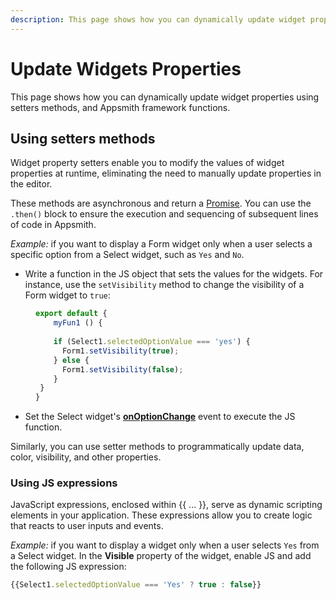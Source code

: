 ```yaml
---
description: This page shows how you can dynamically update widget properties using setters methods, and Appsmith framework functions. 
---
```


# Update Widgets Properties

This page shows how you can dynamically update widget properties using setters methods, and Appsmith framework functions. 

## Using setters methods

Widget property setters enable you to modify the values of widget properties at runtime, eliminating the need to manually update properties in the editor.

These methods are asynchronous and return a [Promise](/core-concepts/writing-code/javascript-promises#using-promises-in-appsmith). You can use the `.then()` block to ensure the execution and sequencing of subsequent lines of code in Appsmith.


*Example:* if you want to display a Form widget only when a user selects a specific option from a Select widget, such as `Yes` and `No`.

* Write a function in the JS object that sets the values for the widgets. For instance, use the `setVisibility` method to change the visibility of a Form widget to `true`:

<dd>

```js
export default {
	myFun1 () {
	
    if (Select1.selectedOptionValue === 'yes') {
      Form1.setVisibility(true);
    } else {
      Form1.setVisibility(false);
    }
 }
}
```

</dd>


* Set the Select widget's [**onOptionChange**](/reference/widgets/select#onoptionchange) event to execute the JS function.

Similarly, you can use setter methods to programmatically update data, color, visibility, and other properties.







### Using JS expressions

JavaScript expressions, enclosed within {{ ... }}, serve as dynamic scripting elements in your application. These expressions allow you to create logic that reacts to user inputs and events.

*Example:* if you want to display a widget only when a user selects `Yes` from a Select widget. In the **Visible** property of the widget, enable JS and add the following JS expression:

```js
{{Select1.selectedOptionValue === 'Yes' ? true : false}}
```